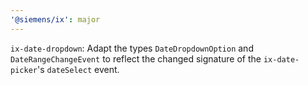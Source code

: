```yaml
---
'@siemens/ix': major
---
```


`ix-date-dropdown`: Adapt the types `DateDropdownOption` and `DateRangeChangeEvent` to reflect the changed signature of the  `ix-date-picker`'s `dateSelect` event.
